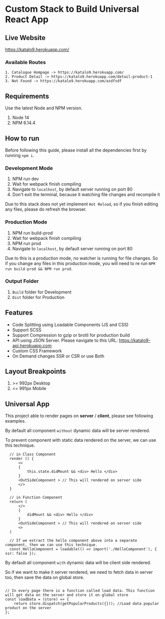 # Custom Stack to Build Universal React App

## Live Website
https://katalo9.herokuapp.com/

### Available Routes
    1. Catalogue Hompage -> https://katalo9.herokuapp.com/
    2. Product Detail -> https://katalo9.herokuapp.com/detail-product-1
    3. Not Found -> https://katalo9.herokuapp.com/asdfsdf

## Requirements
Use the latest Node and NPM version.

1. Node 14
2. NPM 6.14.4

## How to run
Before following this guide, please install all the dependencies first by running `npm i`.

### Development Mode
1. NPM run dev
2. Wait for webpack finish compiling
3. Navigate to `localhost`, by default server running on port 80
4. Don't exit the terminal, because it watching file changes and recompile it

Due to this stack does not yet implement `Hot Reload`, so if you finish editing any files, please do refresh the browser.

### Production Mode
1. NPM run build-prod
2. Wait for webpack finish compiling
3. NPM run prod
4. Navigate to `localhost`, by default server running on port 80

Due to this is a production mode, no watcher is running for file changes. So if you change any files in this production mode, you will need to re run `NPM run build-prod && NPM run prod`.

### Output Folder
1. `Build` folder for Development 
2. `Dist` folder for Production

## Features
- Code Splitting using Loadable Components (JS and CSS)
- Support SCSS 
- Support Compression to gzip or brotli for production build
- API using JSON Server. Please navigate to this URL: https://katalo9-api.herokuapp.com
- Custom CSS Framework
- On Demand changes SSR or CSR or use Both

## Layout Breakpoints
1. \>= 992px Desktop
2. <= 991px Mobile

## Universal App
This project able to render pages on **server** / **client**, please see following examples.

By default all component `without` dynamic data will be server rendered.

To prevent component with static data rendered on the server, we can use this technique.

  ``` 
    // in Class Component
    render () {
        <>
        {
            this.state.didMount && <div> Hello </div>
        }
        <OutSideComponent > // This will rendered on server side
        </>
    }

    // in Function Component
    return (
        </>
        {
            didMount && <div> Hello </div>
        }
        <OutSideComponent > // This will rendered on server side
        <>
    )

    // If we extract the hello component above into a separate component, then we can use this technique.
    const HelloComponent = loadable(() => import('./HelloComponent'), { ssr: false });
  ```

By default all component `with` dynamic data will be client side rendered.

So if we want to make it server rendered, we need to fetch data in server too, then save the data on global store.

```

// In every page there is a function called load data. This function will get data on the server and store it on global store
const loadData = (store) => {
    return store.dispatch(getPopularProducts({})); //Load data popular product on the server
};

```